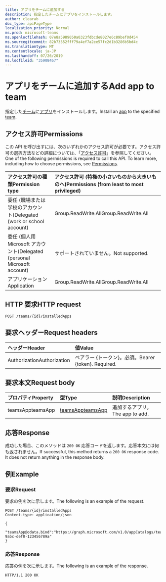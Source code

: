 ```yaml
---
title: アプリをチームに追加する
description: 指定したチームにアプリをインストールします。
author: clearab
doc_type: apiPageType
localization_priority: Normal
ms.prod: microsoft-teams
ms.openlocfilehash: 07e8a5989050a0323fdbcde8027e6c89bef0d454
ms.sourcegitcommit: 82b73552fff79a4ef7a2ee57fc2d1b3286b5bd4c
ms.translationtype: MT
ms.contentlocale: ja-JP
ms.lasthandoff: 07/26/2019
ms.locfileid: "35908467"
---
```

# <a name="add-app-to-team"></a><span data-ttu-id="e247e-103">アプリをチームに追加する</span><span class="sxs-lookup"><span data-stu-id="e247e-103">Add app to team</span></span>

<span data-ttu-id="e247e-104">指定した[チーム](../resources/team.md)に[アプリ](../resources/teamsapp.md)をインストールします。</span><span class="sxs-lookup"><span data-stu-id="e247e-104">Install an [app](../resources/teamsapp.md) to the specified [team](../resources/team.md).</span></span>

## <a name="permissions"></a><span data-ttu-id="e247e-105">アクセス許可</span><span class="sxs-lookup"><span data-stu-id="e247e-105">Permissions</span></span>

<span data-ttu-id="e247e-p101">この API を呼び出すには、次のいずれかのアクセス許可が必要です。アクセス許可の選択方法などの詳細については、「[アクセス許可](/graph/permissions-reference)」を参照してください。</span><span class="sxs-lookup"><span data-stu-id="e247e-p101">One of the following permissions is required to call this API. To learn more, including how to choose permissions, see [Permissions](/graph/permissions-reference).</span></span>

|<span data-ttu-id="e247e-108">アクセス許可の種類</span><span class="sxs-lookup"><span data-stu-id="e247e-108">Permission type</span></span>      | <span data-ttu-id="e247e-109">アクセス許可 (特権の小さいものから大きいものへ)</span><span class="sxs-lookup"><span data-stu-id="e247e-109">Permissions (from least to most privileged)</span></span>              |
|:--------------------|:---------------------------------------------------------|
|<span data-ttu-id="e247e-110">委任 (職場または学校のアカウント)</span><span class="sxs-lookup"><span data-stu-id="e247e-110">Delegated (work or school account)</span></span> | <span data-ttu-id="e247e-111">Group.ReadWrite.All</span><span class="sxs-lookup"><span data-stu-id="e247e-111">Group.ReadWrite.All</span></span>    |
|<span data-ttu-id="e247e-112">委任 (個人用 Microsoft アカウント)</span><span class="sxs-lookup"><span data-stu-id="e247e-112">Delegated (personal Microsoft account)</span></span> | <span data-ttu-id="e247e-113">サポートされていません。</span><span class="sxs-lookup"><span data-stu-id="e247e-113">Not supported.</span></span>    |
|<span data-ttu-id="e247e-114">アプリケーション</span><span class="sxs-lookup"><span data-stu-id="e247e-114">Application</span></span> | <span data-ttu-id="e247e-115">Group.ReadWrite.All</span><span class="sxs-lookup"><span data-stu-id="e247e-115">Group.ReadWrite.All</span></span> |

## <a name="http-request"></a><span data-ttu-id="e247e-116">HTTP 要求</span><span class="sxs-lookup"><span data-stu-id="e247e-116">HTTP request</span></span>
<!-- { "blockType": "ignored" } -->
```http
POST /teams/{id}/installedApps
```

## <a name="request-headers"></a><span data-ttu-id="e247e-117">要求ヘッダー</span><span class="sxs-lookup"><span data-stu-id="e247e-117">Request headers</span></span>

| <span data-ttu-id="e247e-118">ヘッダー</span><span class="sxs-lookup"><span data-stu-id="e247e-118">Header</span></span>       | <span data-ttu-id="e247e-119">値</span><span class="sxs-lookup"><span data-stu-id="e247e-119">Value</span></span> |
|:---------------|:--------|
| <span data-ttu-id="e247e-120">Authorization</span><span class="sxs-lookup"><span data-stu-id="e247e-120">Authorization</span></span>  | <span data-ttu-id="e247e-p102">ベアラー {トークン}。必須。</span><span class="sxs-lookup"><span data-stu-id="e247e-p102">Bearer {token}. Required.</span></span>  |

## <a name="request-body"></a><span data-ttu-id="e247e-123">要求本文</span><span class="sxs-lookup"><span data-stu-id="e247e-123">Request body</span></span>

| <span data-ttu-id="e247e-124">プロパティ</span><span class="sxs-lookup"><span data-stu-id="e247e-124">Property</span></span>   | <span data-ttu-id="e247e-125">型</span><span class="sxs-lookup"><span data-stu-id="e247e-125">Type</span></span> |<span data-ttu-id="e247e-126">説明</span><span class="sxs-lookup"><span data-stu-id="e247e-126">Description</span></span>|
|:---------------|:--------|:----------|
|<span data-ttu-id="e247e-127">teamsApp</span><span class="sxs-lookup"><span data-stu-id="e247e-127">teamsApp</span></span>| [<span data-ttu-id="e247e-128">teamsApp</span><span class="sxs-lookup"><span data-stu-id="e247e-128">teamsApp</span></span>](../resources/teamsapp.md) |<span data-ttu-id="e247e-129">追加するアプリ。</span><span class="sxs-lookup"><span data-stu-id="e247e-129">The app to add.</span></span>|

## <a name="response"></a><span data-ttu-id="e247e-130">応答</span><span class="sxs-lookup"><span data-stu-id="e247e-130">Response</span></span>

<span data-ttu-id="e247e-p103">成功した場合、このメソッドは `200 OK` 応答コードを返します。応答本文には何も返されません。</span><span class="sxs-lookup"><span data-stu-id="e247e-p103">If successful, this method returns a `200 OK` response code. It does not return anything in the response body.</span></span>

## <a name="example"></a><span data-ttu-id="e247e-133">例</span><span class="sxs-lookup"><span data-stu-id="e247e-133">Example</span></span>

### <a name="request"></a><span data-ttu-id="e247e-134">要求</span><span class="sxs-lookup"><span data-stu-id="e247e-134">Request</span></span>

<span data-ttu-id="e247e-135">要求の例を次に示します。</span><span class="sxs-lookup"><span data-stu-id="e247e-135">The following is an example of the request.</span></span>

<!-- {
  "blockType": "request",
  "name": "get_team"
}-->

```http
POST /teams/{id}/installedApps
Content-type: application/json

{
   "teamsApp@odata.bind":"https://graph.microsoft.com/v1.0/appCatalogs/teamsApps/12345678-9abc-def0-123456789a"
}
```

### <a name="response"></a><span data-ttu-id="e247e-136">応答</span><span class="sxs-lookup"><span data-stu-id="e247e-136">Response</span></span>

<span data-ttu-id="e247e-137">応答の例を次に示します。</span><span class="sxs-lookup"><span data-stu-id="e247e-137">The following is an example of the response.</span></span>

<!-- {
  "blockType": "response",
  "truncated": true
} -->
```http
HTTP/1.1 200 OK
```

<!-- uuid: 8fcb5dbc-d5aa-4681-8e31-b001d5168d79
2015-10-25 14:57:30 UTC -->
<!-- {
  "type": "#page.annotation",
  "description": "Get team",
  "keywords": "",
  "section": "documentation",
  "tocPath": ""
}-->
